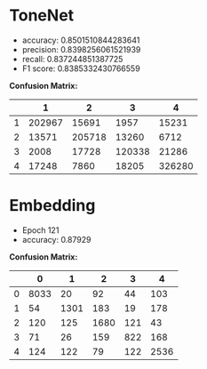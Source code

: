 # ToneNet

- accuracy: 0.8501510844283641
- precision: 0.8398256061521939
- recall: 0.837244851387725
- F1 score: 0.8385332430766559

**Confusion Matrix:**

| |1|2|3|4|
|---|---|---|---|---|
|1| 202967| 15691 | 1957   | 15231 |
|2| 13571 | 205718| 13260  | 6712  |
|3| 2008  | 17728 | 120338 | 21286 |
|4| 17248 | 7860  | 18205  | 326280|

# Embedding

- Epoch 121
- accuracy: 0.87929

**Confusion Matrix:**

| |0|1|2|3|4|
|---|---|---|---|---|---|
|0|8033 |   20 |   92 |  44 |  103|
|1|  54 | 1301 |  183 |  19 |  178|
|2| 120 |  125 | 1680 | 121 |   43|
|3|  71 |   26 |  159 | 822 |  168|
|4| 124 |  122 |   79 | 122 | 2536|